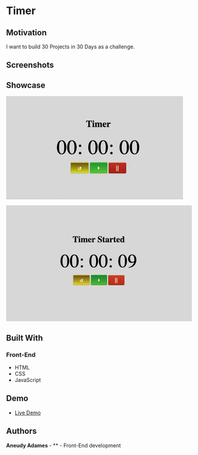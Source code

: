 # Timer

## Motivation

I want to build 30 Projects in 30 Days as a challenge.

## Screenshots

## Showcase

![liveApp](screenshots/giphy.gif)

![app](screenshots/landing.png)

## Built With

### Front-End

- HTML
- CSS
- JavaScript

## Demo

- [Live Demo](https://aneudya4.github.io/timer/)

## Authors

**Aneudy Adames** - \*\* - Front-End development
